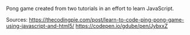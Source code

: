 Pong game created from two tutorials in an effort to learn JavaScript.

Sources:
https://thecodingpie.com/post/learn-to-code-ping-pong-game-using-javascript-and-html5/
https://codepen.io/gdube/pen/JybxxZ
